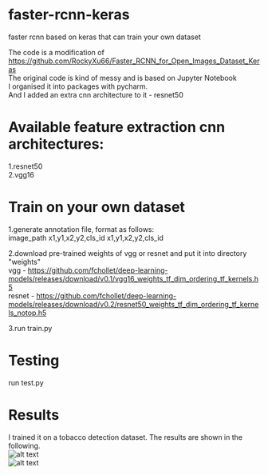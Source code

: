 # faster-rcnn-keras
faster rcnn based on keras that can train your own dataset

The code is a modification of<br>
https://github.com/RockyXu66/Faster_RCNN_for_Open_Images_Dataset_Keras<br>
The original code is kind of messy and is based on Jupyter Notebook<br>
I organised it into packages with pycharm.<br>
And I added an extra cnn architecture to it - resnet50<br>

# Available feature extraction cnn architectures:<br>
1.resnet50<br>
2.vgg16<br>

# Train on your own dataset
1.generate annotation file, format as follows:<br>
image_path x1,y1,x2,y2,cls_id x1,y1,x2,y2,cls_id<br>

2.download pre-trained weights of vgg or resnet and put it into directory "weights"<br>
vgg - https://github.com/fchollet/deep-learning-models/releases/download/v0.1/vgg16_weights_tf_dim_ordering_tf_kernels.h5<br>
resnet - https://github.com/fchollet/deep-learning-models/releases/download/v0.2/resnet50_weights_tf_dim_ordering_tf_kernels_notop.h5<br>

3.run train.py<br>

# Testing
run test.py

# Results
I trained it on a tobacco detection dataset.
The results are shown in the following.<br>
![alt text](https://github.com/shadow12138/faster-rcnn-keras/blob/master/results/0.png)<br>
![alt text](https://github.com/shadow12138/faster-rcnn-keras/blob/master/results/1.png)

